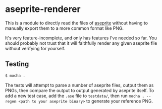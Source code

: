 # aseprite-renderer

This is a module to directly read the files of [aseprite](https://www.aseprite.org/) without having to manually export them to a more common format like PNG.

It's very feature-incomplete, and only has features I've needed so far.
You should probably not trust that it will faithfully render any given
aseprite file without verifying for yourself.

## Testing

```bash
$ mocha .
```

The tests will attempt to parse a number of aseprite files, output them as PNGs,
then compare the output to output generated by aseprite itself.
To add a new test case, add the `.ase` file to `testdata/`, then run
`mocha . --regen <path to your aseprite binary>` to generate your reference PNG.
